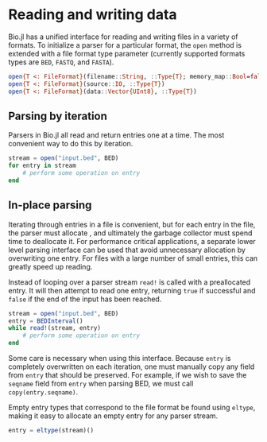 # Reading and writing data

Bio.jl has a unified interface for reading and writing files in a variety of
formats. To initialize a parser for a particular format, the `open` method is
extended with a file format type parameter (currently supported formats types
are `BED`, `FASTQ`, and `FASTA`).

```julia
open{T <: FileFormat}(filename::String, ::Type{T}; memory_map::Bool=false)
open{T <: FileFormat}(source::IO, ::Type{T})
open{T <: FileFormat}(data::Vector{UInt8}, ::Type{T})
```

## Parsing by iteration

Parsers in Bio.jl all read and return entries one at a time. The most convenient
way to do this by iteration.

```julia
stream = open("input.bed", BED)
for entry in stream
    # perform some operation on entry
end
```

## In-place parsing

Iterating through entries in a file is convenient, but for each entry in the
file, the parser must allocate , and ultimately the garbage collector must spend
time to deallocate it. For performance critical applications, a separate lower
level parsing interface can be used that avoid unnecessary allocation by
overwriting one entry. For files with a large number of small entries, this can
greatly speed up reading.

Instead of looping over a parser stream `read!` is called with a preallocated
entry. It will then attempt to read one entry, returning `true` if successful and
`false` if the end of the input has been reached.

```julia
stream = open("input.bed", BED)
entry = BEDInterval()
while read!(stream, entry)
    # perform some operation on entry
end
```

Some care is necessary when using this interface. Because `entry` is completely
overwritten on each iteration, one must manually copy any field from `entry`
that should be preserved. For example, if we wish to save the `seqname` field
from `entry` when parsing BED, we must call `copy(entry.seqname)`.

Empty entry types that correspond to the file format be found using `eltype`,
making it easy to allocate an empty entry for any parser stream.

```julia
entry = eltype(stream)()
```

